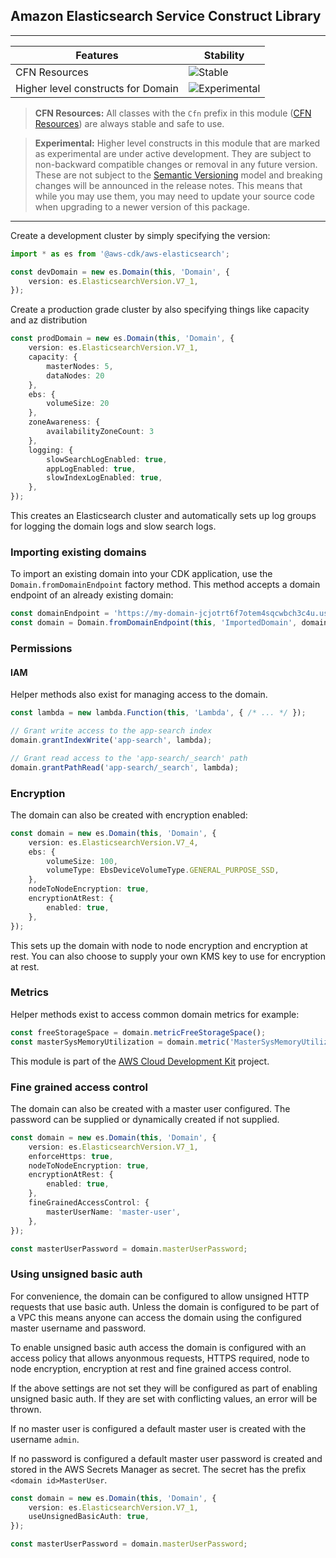 ## Amazon Elasticsearch Service Construct Library

<!--BEGIN STABILITY BANNER-->
---

| Features | Stability |
| --- | --- |
| CFN Resources | ![Stable](https://img.shields.io/badge/stable-success.svg?style=for-the-badge) |
| Higher level constructs for Domain | ![Experimental](https://img.shields.io/badge/experimental-important.svg?style=for-the-badge) |

> **CFN Resources:** All classes with the `Cfn` prefix in this module ([CFN Resources](https://docs.aws.amazon.com/cdk/latest/guide/constructs.html#constructs_lib)) are always stable and safe to use.

> **Experimental:** Higher level constructs in this module that are marked as experimental are under active development. They are subject to non-backward compatible changes or removal in any future version. These are not subject to the [Semantic Versioning](https://semver.org/) model and breaking changes will be announced in the release notes. This means that while you may use them, you may need to update your source code when upgrading to a newer version of this package.

---
<!--END STABILITY BANNER-->

Create a development cluster by simply specifying the version:

```ts
import * as es from '@aws-cdk/aws-elasticsearch';

const devDomain = new es.Domain(this, 'Domain', {
    version: es.ElasticsearchVersion.V7_1,
});
```

Create a production grade cluster by also specifying things like capacity and az distribution

```ts
const prodDomain = new es.Domain(this, 'Domain', {
    version: es.ElasticsearchVersion.V7_1,
    capacity: {
        masterNodes: 5,
        dataNodes: 20
    },
    ebs: {
        volumeSize: 20
    },
    zoneAwareness: {
        availabilityZoneCount: 3
    },
    logging: {
        slowSearchLogEnabled: true,
        appLogEnabled: true,
        slowIndexLogEnabled: true,
    },
});
```

This creates an Elasticsearch cluster and automatically sets up log groups for
logging the domain logs and slow search logs.

### Importing existing domains

To import an existing domain into your CDK application, use the `Domain.fromDomainEndpoint` factory method.
This method accepts a domain endpoint of an already existing domain:

```ts
const domainEndpoint = 'https://my-domain-jcjotrt6f7otem4sqcwbch3c4u.us-east-1.es.amazonaws.com';
const domain = Domain.fromDomainEndpoint(this, 'ImportedDomain', domainEndpoint);
```

### Permissions

#### IAM

Helper methods also exist for managing access to the domain.

```ts
const lambda = new lambda.Function(this, 'Lambda', { /* ... */ });

// Grant write access to the app-search index
domain.grantIndexWrite('app-search', lambda);

// Grant read access to the 'app-search/_search' path
domain.grantPathRead('app-search/_search', lambda);
```

### Encryption

The domain can also be created with encryption enabled:

```ts
const domain = new es.Domain(this, 'Domain', {
    version: es.ElasticsearchVersion.V7_4,
    ebs: {
        volumeSize: 100,
        volumeType: EbsDeviceVolumeType.GENERAL_PURPOSE_SSD,
    },
    nodeToNodeEncryption: true,
    encryptionAtRest: {
        enabled: true,
    },
});
```

This sets up the domain with node to node encryption and encryption at
rest. You can also choose to supply your own KMS key to use for encryption at
rest.

### Metrics

Helper methods exist to access common domain metrics for example:

```ts
const freeStorageSpace = domain.metricFreeStorageSpace();
const masterSysMemoryUtilization = domain.metric('MasterSysMemoryUtilization');
```

This module is part of the [AWS Cloud Development Kit](https://github.com/aws/aws-cdk) project.

### Fine grained access control

The domain can also be created with a master user configured. The password can
be supplied or dynamically created if not supplied.

```ts
const domain = new es.Domain(this, 'Domain', {
    version: es.ElasticsearchVersion.V7_1,
    enforceHttps: true,
    nodeToNodeEncryption: true,
    encryptionAtRest: {
        enabled: true,
    },
    fineGrainedAccessControl: {
        masterUserName: 'master-user',
    },
});

const masterUserPassword = domain.masterUserPassword;
```

### Using unsigned basic auth

For convenience, the domain can be configured to allow unsigned HTTP requests
that use basic auth. Unless the domain is configured to be part of a VPC this
means anyone can access the domain using the configured master username and
password.

To enable unsigned basic auth access the domain is configured with an access
policy that allows anyonmous requests, HTTPS required, node to node encryption,
encryption at rest and fine grained access control.

If the above settings are not set they will be configured as part of enabling
unsigned basic auth. If they are set with conflicting values, an error will be
thrown.

If no master user is configured a default master user is created with the
username `admin`.

If no password is configured a default master user password is created and
stored in the AWS Secrets Manager as secret. The secret has the prefix
`<domain id>MasterUser`.

```ts
const domain = new es.Domain(this, 'Domain', {
    version: es.ElasticsearchVersion.V7_1,
    useUnsignedBasicAuth: true,
});

const masterUserPassword = domain.masterUserPassword;
```
